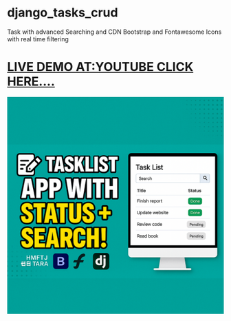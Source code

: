 # django_tasks_crud
Task with advanced Searching and CDN Bootstrap and Fontawesome Icons with real time filtering



<a href="https://www.youtube.com/watch?v=PktFxKnfW5Q">
<h1>LIVE DEMO  AT:YOUTUBE CLICK HERE....</h1>
  
</a>
<img src="banner.png" />
